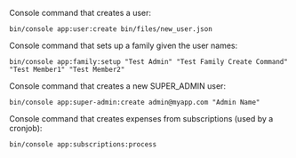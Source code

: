 Console command that creates a user:
```
bin/console app:user:create bin/files/new_user.json
```
Console command that sets up a family given the user names:
```
bin/console app:family:setup "Test Admin" "Test Family Create Command" "Test Member1" "Test Member2"
```
Console command that creates a new SUPER_ADMIN user:
```
bin/console app:super-admin:create admin@myapp.com "Admin Name"
```
Console command that creates expenses from subscriptions (used by a cronjob):
```
bin/console app:subscriptions:process
```

